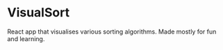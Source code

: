 # VisualSort

React app that visualises various sorting algorithms.
Made mostly for fun and learning.
